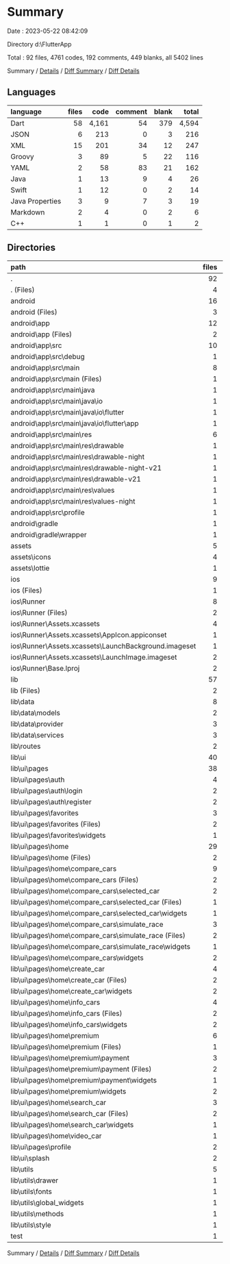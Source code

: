 # Summary

Date : 2023-05-22 08:42:09

Directory d:\\FlutterApp

Total : 92 files,  4761 codes, 192 comments, 449 blanks, all 5402 lines

Summary / [Details](details.md) / [Diff Summary](diff.md) / [Diff Details](diff-details.md)

## Languages
| language | files | code | comment | blank | total |
| :--- | ---: | ---: | ---: | ---: | ---: |
| Dart | 58 | 4,161 | 54 | 379 | 4,594 |
| JSON | 6 | 213 | 0 | 3 | 216 |
| XML | 15 | 201 | 34 | 12 | 247 |
| Groovy | 3 | 89 | 5 | 22 | 116 |
| YAML | 2 | 58 | 83 | 21 | 162 |
| Java | 1 | 13 | 9 | 4 | 26 |
| Swift | 1 | 12 | 0 | 2 | 14 |
| Java Properties | 3 | 9 | 7 | 3 | 19 |
| Markdown | 2 | 4 | 0 | 2 | 6 |
| C++ | 1 | 1 | 0 | 1 | 2 |

## Directories
| path | files | code | comment | blank | total |
| :--- | ---: | ---: | ---: | ---: | ---: |
| . | 92 | 4,761 | 192 | 449 | 5,402 |
| . (Files) | 4 | 60 | 90 | 22 | 172 |
| android | 16 | 243 | 46 | 38 | 327 |
| android (Files) | 3 | 38 | 0 | 10 | 48 |
| android\\app | 12 | 200 | 46 | 27 | 273 |
| android\\app (Files) | 2 | 93 | 5 | 13 | 111 |
| android\\app\\src | 10 | 107 | 41 | 14 | 162 |
| android\\app\\src\\debug | 1 | 4 | 4 | 1 | 9 |
| android\\app\\src\\main | 8 | 99 | 33 | 12 | 144 |
| android\\app\\src\\main (Files) | 1 | 30 | 6 | 2 | 38 |
| android\\app\\src\\main\\java | 1 | 13 | 9 | 4 | 26 |
| android\\app\\src\\main\\java\\io | 1 | 13 | 9 | 4 | 26 |
| android\\app\\src\\main\\java\\io\\flutter | 1 | 13 | 9 | 4 | 26 |
| android\\app\\src\\main\\java\\io\\flutter\\app | 1 | 13 | 9 | 4 | 26 |
| android\\app\\src\\main\\res | 6 | 56 | 18 | 6 | 80 |
| android\\app\\src\\main\\res\\drawable | 1 | 9 | 0 | 1 | 10 |
| android\\app\\src\\main\\res\\drawable-night | 1 | 6 | 0 | 1 | 7 |
| android\\app\\src\\main\\res\\drawable-night-v21 | 1 | 6 | 0 | 1 | 7 |
| android\\app\\src\\main\\res\\drawable-v21 | 1 | 9 | 0 | 1 | 10 |
| android\\app\\src\\main\\res\\values | 1 | 13 | 9 | 1 | 23 |
| android\\app\\src\\main\\res\\values-night | 1 | 13 | 9 | 1 | 23 |
| android\\app\\src\\profile | 1 | 4 | 4 | 1 | 9 |
| android\\gradle | 1 | 5 | 0 | 1 | 6 |
| android\\gradle\\wrapper | 1 | 5 | 0 | 1 | 6 |
| assets | 5 | 40 | 0 | 0 | 40 |
| assets\\icons | 4 | 39 | 0 | 0 | 39 |
| assets\\lottie | 1 | 1 | 0 | 0 | 1 |
| ios | 9 | 257 | 2 | 10 | 269 |
| ios (Files) | 1 | 7 | 0 | 0 | 7 |
| ios\\Runner | 8 | 250 | 2 | 10 | 262 |
| ios\\Runner (Files) | 2 | 13 | 0 | 3 | 16 |
| ios\\Runner\\Assets.xcassets | 4 | 169 | 0 | 5 | 174 |
| ios\\Runner\\Assets.xcassets\\AppIcon.appiconset | 1 | 122 | 0 | 1 | 123 |
| ios\\Runner\\Assets.xcassets\\LaunchBackground.imageset | 1 | 21 | 0 | 1 | 22 |
| ios\\Runner\\Assets.xcassets\\LaunchImage.imageset | 2 | 26 | 0 | 3 | 29 |
| ios\\Runner\\Base.lproj | 2 | 68 | 2 | 2 | 72 |
| lib | 57 | 4,147 | 44 | 372 | 4,563 |
| lib (Files) | 2 | 100 | 12 | 9 | 121 |
| lib\\data | 8 | 526 | 0 | 86 | 612 |
| lib\\data\\models | 2 | 94 | 0 | 14 | 108 |
| lib\\data\\provider | 3 | 260 | 0 | 38 | 298 |
| lib\\data\\services | 3 | 172 | 0 | 34 | 206 |
| lib\\routes | 2 | 53 | 15 | 9 | 77 |
| lib\\ui | 40 | 3,305 | 10 | 250 | 3,565 |
| lib\\ui\\pages | 38 | 3,228 | 10 | 240 | 3,478 |
| lib\\ui\\pages\\auth | 4 | 392 | 0 | 30 | 422 |
| lib\\ui\\pages\\auth\\login | 2 | 163 | 0 | 18 | 181 |
| lib\\ui\\pages\\auth\\register | 2 | 229 | 0 | 12 | 241 |
| lib\\ui\\pages\\favorites | 3 | 237 | 0 | 20 | 257 |
| lib\\ui\\pages\\favorites (Files) | 2 | 145 | 0 | 16 | 161 |
| lib\\ui\\pages\\favorites\\widgets | 1 | 92 | 0 | 4 | 96 |
| lib\\ui\\pages\\home | 29 | 2,378 | 10 | 175 | 2,563 |
| lib\\ui\\pages\\home (Files) | 2 | 206 | 5 | 15 | 226 |
| lib\\ui\\pages\\home\\compare_cars | 9 | 804 | 1 | 63 | 868 |
| lib\\ui\\pages\\home\\compare_cars (Files) | 2 | 222 | 0 | 14 | 236 |
| lib\\ui\\pages\\home\\compare_cars\\selected_car | 2 | 162 | 0 | 10 | 172 |
| lib\\ui\\pages\\home\\compare_cars\\selected_car (Files) | 1 | 65 | 0 | 6 | 71 |
| lib\\ui\\pages\\home\\compare_cars\\selected_car\\widgets | 1 | 97 | 0 | 4 | 101 |
| lib\\ui\\pages\\home\\compare_cars\\simulate_race | 3 | 316 | 1 | 31 | 348 |
| lib\\ui\\pages\\home\\compare_cars\\simulate_race (Files) | 2 | 209 | 0 | 27 | 236 |
| lib\\ui\\pages\\home\\compare_cars\\simulate_race\\widgets | 1 | 107 | 1 | 4 | 112 |
| lib\\ui\\pages\\home\\compare_cars\\widgets | 2 | 104 | 0 | 8 | 112 |
| lib\\ui\\pages\\home\\create_car | 4 | 246 | 0 | 14 | 260 |
| lib\\ui\\pages\\home\\create_car (Files) | 2 | 47 | 0 | 8 | 55 |
| lib\\ui\\pages\\home\\create_car\\widgets | 2 | 199 | 0 | 6 | 205 |
| lib\\ui\\pages\\home\\info_cars | 4 | 494 | 2 | 27 | 523 |
| lib\\ui\\pages\\home\\info_cars (Files) | 2 | 351 | 2 | 19 | 372 |
| lib\\ui\\pages\\home\\info_cars\\widgets | 2 | 143 | 0 | 8 | 151 |
| lib\\ui\\pages\\home\\premium | 6 | 296 | 0 | 22 | 318 |
| lib\\ui\\pages\\home\\premium (Files) | 1 | 51 | 0 | 5 | 56 |
| lib\\ui\\pages\\home\\premium\\payment | 3 | 144 | 0 | 11 | 155 |
| lib\\ui\\pages\\home\\premium\\payment (Files) | 2 | 116 | 0 | 8 | 124 |
| lib\\ui\\pages\\home\\premium\\payment\\widgets | 1 | 28 | 0 | 3 | 31 |
| lib\\ui\\pages\\home\\premium\\widgets | 2 | 101 | 0 | 6 | 107 |
| lib\\ui\\pages\\home\\search_car | 3 | 254 | 1 | 26 | 281 |
| lib\\ui\\pages\\home\\search_car (Files) | 2 | 199 | 1 | 21 | 221 |
| lib\\ui\\pages\\home\\search_car\\widgets | 1 | 55 | 0 | 5 | 60 |
| lib\\ui\\pages\\home\\video_car | 1 | 78 | 1 | 8 | 87 |
| lib\\ui\\pages\\profile | 2 | 221 | 0 | 15 | 236 |
| lib\\ui\\splash | 2 | 77 | 0 | 10 | 87 |
| lib\\utils | 5 | 163 | 7 | 18 | 188 |
| lib\\utils\\drawer | 1 | 78 | 7 | 8 | 93 |
| lib\\utils\\fonts | 1 | 9 | 0 | 2 | 11 |
| lib\\utils\\global_widgets | 1 | 54 | 0 | 3 | 57 |
| lib\\utils\\methods | 1 | 14 | 0 | 2 | 16 |
| lib\\utils\\style | 1 | 8 | 0 | 3 | 11 |
| test | 1 | 14 | 10 | 7 | 31 |

Summary / [Details](details.md) / [Diff Summary](diff.md) / [Diff Details](diff-details.md)